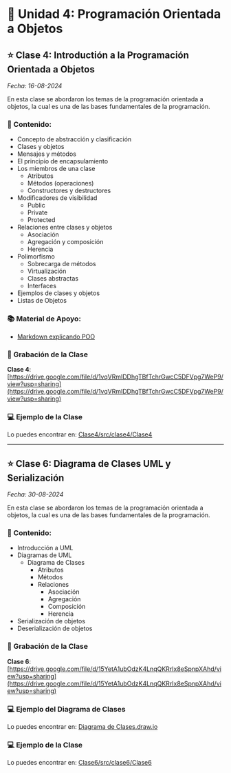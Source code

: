 # 👾 Unidad 4: Programación Orientada a Objetos

## ⭐️ Clase 4: Introductión a la Programación Orientada a Objetos

_Fecha: 16-08-2024_

En esta clase se abordaron los temas de la programación orientada a objetos, la cual es una de las bases fundamentales de la programación.

### 📖 Contenido:

- Concepto de abstracción y clasificación
- Clases y objetos
- Mensajes y métodos
- El principio de encapsulamiento
- Los miembros de una clase
    - Atributos
    - Métodos (operaciones)
    - Constructores y destructores
- Modificadores de visibilidad
    - Public
    - Private
    - Protected
- Relaciones entre clases y objetos
    - Asociación
    - Agregación y composición
    - Herencia
- Polimorfismo
    - Sobrecarga de métodos
    - Virtualización
    - Clases abstractas
    - Interfaces
- Ejemplos de clases y objetos
- Listas de Objetos

### 📚 Material de Apoyo:

- [Markdown explicando POO](./POO.md)

### 🎥 Grabación de la Clase

**Clase 4**: [https://drive.google.com/file/d/1vqVRmIDDhgTBfTchrGwcC5DFVpg7WeP9/view?usp=sharing](https://drive.google.com/file/d/1vqVRmIDDhgTBfTchrGwcC5DFVpg7WeP9/view?usp=sharing)

### 💻 Ejemplo de la Clase

Lo puedes encontrar en:  [Clase4/src/clase4/Clase4](./Clase4/src/clase4/Clase4.java)

---

## ⭐️ Clase 6: Diagrama de Clases UML y Serialización

_Fecha: 30-08-2024_

En esta clase se abordaron los temas de la programación orientada a objetos, la cual es una de las bases fundamentales de la programación.

### 📖 Contenido:

- Introducción a UML
- Diagramas de UML
    - Diagrama de Clases
        - Atributos
        - Métodos
        - Relaciones
            - Asociación
            - Agregación
            - Composición
            - Herencia
- Serialización de objetos
- Deserialización de objetos

### 🎥 Grabación de la Clase

**Clase 6**: [https://drive.google.com/file/d/15YetA1ubOdzK4LnqQKRrIx8eSpnpXAhd/view?usp=sharing](https://drive.google.com/file/d/15YetA1ubOdzK4LnqQKRrIx8eSpnpXAhd/view?usp=sharing)

### 💻 Ejemplo del Diagrama de Clases

Lo puedes encontrar en:  [Diagrama de Clases.draw.io](https://drive.google.com/file/d/1Hk_ebEC0Pd5hiVokdZ2kLA_uEccdoWJB/view?usp=sharing)

### 💻 Ejemplo de la Clase

Lo puedes encontrar en:  [Clase6/src/clase6/Clase6](./Clase6/src/clase6/Clase6.java)
